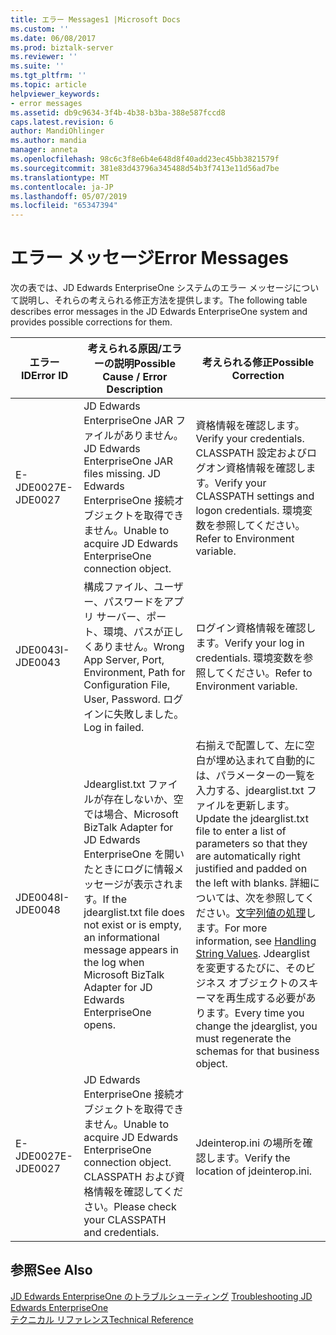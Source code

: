 ```yaml
---
title: エラー Messages1 |Microsoft Docs
ms.custom: ''
ms.date: 06/08/2017
ms.prod: biztalk-server
ms.reviewer: ''
ms.suite: ''
ms.tgt_pltfrm: ''
ms.topic: article
helpviewer_keywords:
- error messages
ms.assetid: db9c9634-3f4b-4b38-b3ba-388e587fccd8
caps.latest.revision: 6
author: MandiOhlinger
ms.author: mandia
manager: anneta
ms.openlocfilehash: 98c6c3f8e6b4e648d8f40add23ec45bb3821579f
ms.sourcegitcommit: 381e83d43796a345488d54b3f7413e11d56ad7be
ms.translationtype: MT
ms.contentlocale: ja-JP
ms.lasthandoff: 05/07/2019
ms.locfileid: "65347394"
---
```

# <a name="error-messages"></a><span data-ttu-id="a16d2-102">エラー メッセージ</span><span class="sxs-lookup"><span data-stu-id="a16d2-102">Error Messages</span></span>
<span data-ttu-id="a16d2-103">次の表では、JD Edwards EnterpriseOne システムのエラー メッセージについて説明し、それらの考えられる修正方法を提供します。</span><span class="sxs-lookup"><span data-stu-id="a16d2-103">The following table describes error messages in the JD Edwards EnterpriseOne system and provides possible corrections for them.</span></span>  
  
|<span data-ttu-id="a16d2-104">エラー ID</span><span class="sxs-lookup"><span data-stu-id="a16d2-104">Error ID</span></span>|<span data-ttu-id="a16d2-105">考えられる原因/エラーの説明</span><span class="sxs-lookup"><span data-stu-id="a16d2-105">Possible Cause / Error Description</span></span>|<span data-ttu-id="a16d2-106">考えられる修正</span><span class="sxs-lookup"><span data-stu-id="a16d2-106">Possible Correction</span></span>|  
|--------------|-----------------------------------------|-------------------------|  
|<span data-ttu-id="a16d2-107">E-JDE0027</span><span class="sxs-lookup"><span data-stu-id="a16d2-107">E-JDE0027</span></span>|<span data-ttu-id="a16d2-108">JD Edwards EnterpriseOne JAR ファイルがありません。</span><span class="sxs-lookup"><span data-stu-id="a16d2-108">JD Edwards EnterpriseOne JAR files missing.</span></span> <span data-ttu-id="a16d2-109">JD Edwards EnterpriseOne 接続オブジェクトを取得できません。</span><span class="sxs-lookup"><span data-stu-id="a16d2-109">Unable to acquire JD Edwards EnterpriseOne connection object.</span></span>|<span data-ttu-id="a16d2-110">資格情報を確認します。</span><span class="sxs-lookup"><span data-stu-id="a16d2-110">Verify your credentials.</span></span> <span data-ttu-id="a16d2-111">CLASSPATH 設定およびログオン資格情報を確認します。</span><span class="sxs-lookup"><span data-stu-id="a16d2-111">Verify your CLASSPATH settings and logon credentials.</span></span> <span data-ttu-id="a16d2-112">環境変数を参照してください。</span><span class="sxs-lookup"><span data-stu-id="a16d2-112">Refer to Environment variable.</span></span>|  
|<span data-ttu-id="a16d2-113">JDE0043</span><span class="sxs-lookup"><span data-stu-id="a16d2-113">I-JDE0043</span></span>|<span data-ttu-id="a16d2-114">構成ファイル、ユーザー、パスワードをアプリ サーバー、ポート、環境、パスが正しくありません。</span><span class="sxs-lookup"><span data-stu-id="a16d2-114">Wrong App Server, Port, Environment, Path for Configuration File, User, Password.</span></span> <span data-ttu-id="a16d2-115">ログインに失敗しました。</span><span class="sxs-lookup"><span data-stu-id="a16d2-115">Log in failed.</span></span>|<span data-ttu-id="a16d2-116">ログイン資格情報を確認します。</span><span class="sxs-lookup"><span data-stu-id="a16d2-116">Verify your log in credentials.</span></span> <span data-ttu-id="a16d2-117">環境変数を参照してください。</span><span class="sxs-lookup"><span data-stu-id="a16d2-117">Refer to Environment variable.</span></span>|  
|<span data-ttu-id="a16d2-118">JDE0048</span><span class="sxs-lookup"><span data-stu-id="a16d2-118">I-JDE0048</span></span>|<span data-ttu-id="a16d2-119">Jdearglist.txt ファイルが存在しないか、空では場合、Microsoft BizTalk Adapter for JD Edwards EnterpriseOne を開いたときにログに情報メッセージが表示されます。</span><span class="sxs-lookup"><span data-stu-id="a16d2-119">If the jdearglist.txt file does not exist or is empty, an informational message appears in the log when Microsoft BizTalk Adapter for JD Edwards EnterpriseOne opens.</span></span>|<span data-ttu-id="a16d2-120">右揃えで配置して、左に空白が埋め込まれて自動的には、パラメーターの一覧を入力する、jdearglist.txt ファイルを更新します。</span><span class="sxs-lookup"><span data-stu-id="a16d2-120">Update the jdearglist.txt file to enter a list of parameters so that they are automatically right justified and padded on the left with blanks.</span></span> <span data-ttu-id="a16d2-121">詳細については、次を参照してください。[文字列値の処理](../core/handling-string-values2.md)します。</span><span class="sxs-lookup"><span data-stu-id="a16d2-121">For more information, see  [Handling String Values](../core/handling-string-values2.md).</span></span> <span data-ttu-id="a16d2-122">Jdearglist を変更するたびに、そのビジネス オブジェクトのスキーマを再生成する必要があります。</span><span class="sxs-lookup"><span data-stu-id="a16d2-122">Every time you change the jdearglist, you must regenerate the schemas for that business object.</span></span>|  
|<span data-ttu-id="a16d2-123">E-JDE0027</span><span class="sxs-lookup"><span data-stu-id="a16d2-123">E-JDE0027</span></span>|<span data-ttu-id="a16d2-124">JD Edwards EnterpriseOne 接続オブジェクトを取得できません。</span><span class="sxs-lookup"><span data-stu-id="a16d2-124">Unable to acquire JD Edwards EnterpriseOne connection object.</span></span> <span data-ttu-id="a16d2-125">CLASSPATH および資格情報を確認してください。</span><span class="sxs-lookup"><span data-stu-id="a16d2-125">Please check your CLASSPATH and credentials.</span></span>|<span data-ttu-id="a16d2-126">Jdeinterop.ini の場所を確認します。</span><span class="sxs-lookup"><span data-stu-id="a16d2-126">Verify the location of jdeinterop.ini.</span></span>|  
  
## <a name="see-also"></a><span data-ttu-id="a16d2-127">参照</span><span class="sxs-lookup"><span data-stu-id="a16d2-127">See Also</span></span>  
 <span data-ttu-id="a16d2-128">[JD Edwards EnterpriseOne のトラブルシューティング](../core/troubleshooting-jd-edwards-enterpriseone.md) </span><span class="sxs-lookup"><span data-stu-id="a16d2-128">[Troubleshooting JD Edwards EnterpriseOne](../core/troubleshooting-jd-edwards-enterpriseone.md) </span></span>  
 [<span data-ttu-id="a16d2-129">テクニカル リファレンス</span><span class="sxs-lookup"><span data-stu-id="a16d2-129">Technical Reference</span></span>](../core/technical-reference6.md)